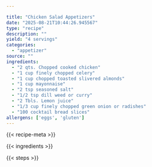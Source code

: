```yaml
---

title: "Chicken Salad Appetizers"
date: "2025-08-21T10:44:26.945567"
type: "recipe"
description: ""
yield: "4 servings"
categories:
  - "appetizer"
source: ""
ingredients:
  - "2 qts. Chopped cooked chicken"
  - "1 cup finely chopped celery"
  - "1 cup chopped toasted slivered almonds"
  - "1 cup mayonnaise"
  - "2 tsp seasoned salt"
  - "1/2 tsp dill weed or curry"
  - "2 Tbls. Lemon juice"
  - "1/3 cup finely chopped green onion or radishes"
  - "100 cocktail bread slices"
allergens: ['eggs', 'gluten']
---
```


{{< recipe-meta >}}

{{< ingredients >}}

{{< steps >}}
